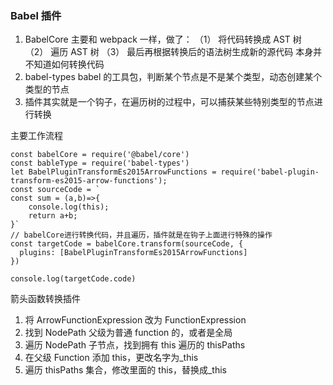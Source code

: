 ### Babel 插件

1. BabelCore 主要和 webpack 一样，做了：
   （1） 将代码转换成 AST 树
   （2） 遍历 AST 树
   （3） 最后再根据转换后的语法树生成新的源代码
   本身并不知道如何转换代码
2. babel-types babel 的工具包，判断某个节点是不是某个类型，动态创建某个类型的节点
3. 插件其实就是一个钩子，在遍历树的过程中，可以捕获某些特别类型的节点进行转换

主要工作流程

```
const babelCore = require('@babel/core')
const bableType = require('babel-types')
let BabelPluginTransformEs2015ArrowFunctions = require('babel-plugin-transform-es2015-arrow-functions');
const sourceCode = `
const sum = (a,b)=>{
    console.log(this);
    return a+b;
}`
// babelCore进行转换代码，并且遍历，插件就是在钩子上面进行特殊的操作
const targetCode = babelCore.transform(sourceCode, {
  plugins: [BabelPluginTransformEs2015ArrowFunctions]
})

console.log(targetCode.code)
```

箭头函数转换插件

1. 将 ArrowFunctionExpression 改为 FunctionExpression
2. 找到 NodePath 父级为普通 function 的，或者是全局
3. 遍历 NodePath 子节点，找到拥有 this 遍历的 thisPaths
4. 在父级 Function 添加 this，更改名字为\_this
5. 遍历 thisPaths 集合，修改里面的 this，替换成\_this
